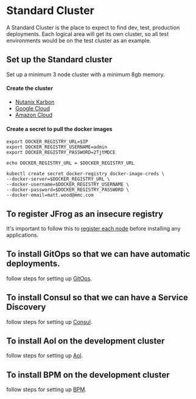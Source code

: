 # Standard Cluster
A Standard Cluster is the place to expect to find dev, test, production deployments.
Each logical area will get its own cluster, so all test environments would be on the test cluster as an example.

## Set up the Standard cluster
Set up a minimum 3 node cluster with a minimum 8gb memory.

#### Create the cluster
- [Nutanix Karbon](../documentation/KARBON-SETUP.md)
- [Google Cloud](../documentation/GCP-SETUP.md)
- [Amazon Cloud](../documentation/AWS-SETUP.md)

#### Create a secret to pull the docker images
```
export DOCKER_REGISTRY_URL=$IP
export DOCKER_REGISTRY_USERNAME=admin
export DOCKER_REGISTRY_PASSWORD=2TjtMDCE

echo DOCKER_REGISTRY_URL = $DOCKER_REGISTRY_URL

kubectl create secret docker-registry docker-image-creds \
--docker-server=$DOCKER_REGISTRY_URL \
--docker-username=$DOCKER_REGISTRY_USERNAME \
--docker-password=$DOCKER_REGISTRY_PASSWORD \
--docker-email=matt.wood@mmc.com
```

## To register JFrog as an insecure registry
It's important to follow this to [register each node](INSECURE-REGISTRY.md) before installing any applications.

## To install GitOps so that we can have automatic deployments. 
follow steps for setting up [GitOps](../infrastructure/gitops/README.md).

## To install Consul so that we can have a Service Discovery 
follow steps for setting up [Consul](../infrastructure/consul/README.md).

## To install Aol on the development cluster
follow steps for setting up [Aol](../applications/acurity/aol/README.md).

## To install BPM on the development cluster
follow steps for setting up [BPM](../applications/bpm/README.md).